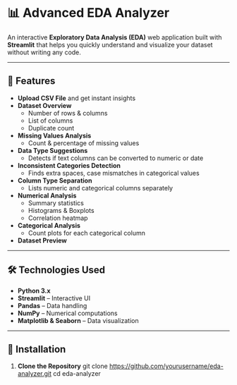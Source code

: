 # 📊 Advanced EDA Analyzer

An interactive **Exploratory Data Analysis (EDA)** web application built with **Streamlit** that helps you quickly understand and visualize your dataset without writing any code.

---

## 🚀 Features

- **Upload CSV File** and get instant insights
- **Dataset Overview**
  - Number of rows & columns
  - List of columns
  - Duplicate count
- **Missing Values Analysis**
  - Count & percentage of missing values
- **Data Type Suggestions**
  - Detects if text columns can be converted to numeric or date
- **Inconsistent Categories Detection**
  - Finds extra spaces, case mismatches in categorical values
- **Column Type Separation**
  - Lists numeric and categorical columns separately
- **Numerical Analysis**
  - Summary statistics
  - Histograms & Boxplots
  - Correlation heatmap
- **Categorical Analysis**
  - Count plots for each categorical column
- **Dataset Preview**

---

## 🛠️ Technologies Used

- **Python 3.x**
- **Streamlit** – Interactive UI
- **Pandas** – Data handling
- **NumPy** – Numerical computations
- **Matplotlib & Seaborn** – Data visualization

---

## 📂 Installation

1. **Clone the Repository**
   git clone https://github.com/yourusername/eda-analyzer.git
   cd eda-analyzer
